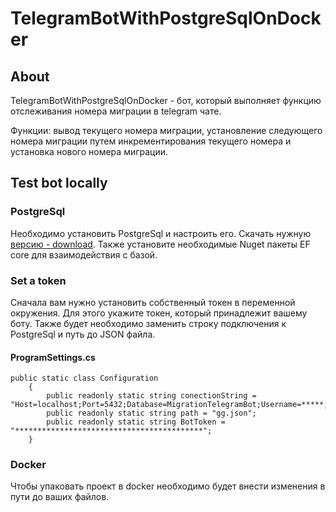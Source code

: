 # TelegramBotWithPostgreSqlOnDocker

## About
TelegramBotWithPostgreSqlOnDocker - бот, который выполняет функцию отслеживания номера миграции в telegram чате.

Функции: вывод текущего номера миграции, установление следующего номера миграции путем инкрементирования текущего номера и установка нового номера миграции.

## Test bot locally

### PostgreSql
Необходимо установить PostgreSql и настроить его. Скачать нужную [версию - download](https://www.postgresql.org/download).
Также установите необходимые Nuget пакеты EF core  для взаимодействия c базой.

### Set a token
Сначала вам нужно установить собственный токен в переменной окружения. Для этого укажите токен, который принадлежит вашему боту.
Также будет необходимо заменить строку подключения к PostgreSql и путь до JSON файла.

#### ProgramSettings.cs
```
public static class Configuration
    {
        public readonly static string conectionString = "Host=localhost;Port=5432;Database=MigrationTelegramBot;Username=*****;Password=*****";
        public readonly static string path = "gg.json";
        public readonly static string BotToken = "******************************************";
    }
```

### Docker
Чтобы упаковать проект в docker необходимо будет внести изменения в пути до ваших файлов.


